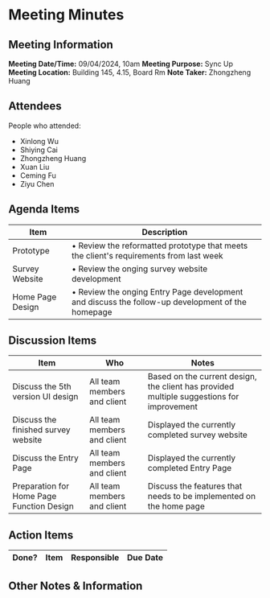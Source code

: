# Meeting Minutes
## Meeting Information
**Meeting Date/Time:** 09/04/2024, 10am 
**Meeting Purpose:** Sync Up  
**Meeting Location:** Building 145, 4.15, Board Rm
**Note Taker:** Zhongzheng Huang

## Attendees
People who attended:
- Xinlong Wu
- Shiying Cai
- Zhongzheng Huang
- Xuan Liu
- Ceming Fu
- Ziyu Chen

## Agenda Items

Item | Description
---- | ----
Prototype | • Review the reformatted prototype that meets the client's requirements from last week 
Survey Website | • Review the onging survey website development
Home Page Design | • Review the onging Entry Page development and discuss the follow-up development of the homepage

## Discussion Items
Item | Who | Notes 
---- | ---- | ---- 
Discuss the 5th version UI design | All team members and client | Based on the current design, the client has provided multiple suggestions for improvement
Discuss the finished survey website | All team members and client | Displayed the currently completed survey website
Discuss the Entry Page | All team members and client | Displayed the currently completed Entry Page
Preparation for Home Page Function Design | All team members and client | Discuss the features that needs to be implemented on the home page 
## Action Items
| Done? | Item | Responsible | Due Date |
| ---- | ---- | ---- | ---- |


## Other Notes & Information
